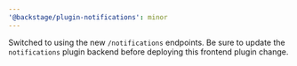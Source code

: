 ```yaml
---
'@backstage/plugin-notifications': minor
---
```


Switched to using the new `/notifications` endpoints. Be sure to update the `notifications` plugin backend before deploying this frontend plugin change.
